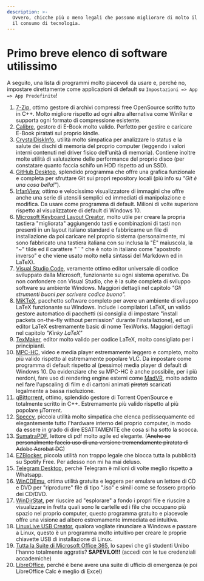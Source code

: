 ```yaml
---
description: >-
  Ovvero, chicche più o meno legali che possono migliorare di molto il lavoro ed
  il consumo di tecnologia.
---
```


# Primo breve elenco di software utilissimo

A seguito, una lista di programmi molto piacevoli da usare e, perché no, impostare direttamente come applicazioni di default su `Impostazioni => App => App Predefinite`!

1. [7-Zip](https://www.7-zip.org/), ottimo gestore di archivi compressi free OpenSource scritto tutto in C++. Molto migliore rispetto ad ogni altra alternativa come WinRar e supporta ogni formato di compressione esistente.
2. [Calibre](https://calibre-ebook.com/), gestore di E-Book molto valido. Perfetto per gestire e caricare E-Book piratati sul proprio kindle.
3. [CrystalDiskInfo](https://crystalmark.info/en/software/crystaldiskinfo/), utilità molto simpatica per analizzare lo status e la salute dei dischi di memoria del proprio computer \(leggendo i valori interni contenuti nel driver fisico dell'unità di memoria\). Contiene inoltre molte utilità di valutazione delle performance del proprio disco \(per constatare quanto faccia schifo un HDD rispetto ad un SSD\).
4. [GitHub Desktop](https://crystalmark.info/en/software/crystaldiskinfo/), splendido programma che offre una grafica funzionale e completa per sfruttare Git sui propri repository locali \(più info su _"Git è una cosa bella!"_\).
5. [IrfanView](https://www.irfanview.com/), ottimo e velocissimo visualizzatore di immagini che offre anche una serie di utensili semplici ed immediati di manipolazione e modifica. Da usare come programma di default. Milioni di volte superiore rispetto al visualizzatore di default di Windows 10. 
6. [Microsoft Keyboard Layout Creator](https://www.microsoft.com/en-us/download/details.aspx?id=22339), molto utile per creare la propria tastiera "migliorata" aggiungendo tasti e combinazioni di tasti non presenti in un layout italiano standard e fabbricarne un file di installazione da poi caricare nel proprio sistema \(personalmente, mi sono fabbricato una tastiera italiana con su inclusa la "È" maiuscola, la "~" tilde ed il carattere " \` " che è noto in italiano come "apostrofo inverso" e che viene usato molto nella sintassi del Markdown ed in LaTeX\).
7. [Visual Studio Code](https://code.visualstudio.com/), veramente ottimo editor universale di codice sviluppato dalla Microsoft, funzionante su ogni sistema operativo. Da non confondere con Visual Studio, che è la suite completa di sviluppo software su ambiente Windows. Maggiori dettagli nel capitolo _"Gli strumenti buoni per scrivere codice buono"._
8. [MiKTeX](https://miktex.org/), pacchetto software completo per avere un ambiente di sviluppo LaTeX funzionante su Windows. Include i compilatori LaTeX, un valido gestore automatico di pacchetti \(si consiglia di impostare "install packets on-the-fly without permission" durante l'installazione\), ed un editor LaTeX estremamente basic di nome TexWorks. Maggiori dettagli nel capitolo _"Kinky LaTeX"_
9. [TexMaker](http://www.xm1math.net/texmaker/), editor molto valido per codice LaTeX, molto consigliato per i principianti.
10. [MPC-HC](https://mpc-hc.org/), video e media player estremamente leggero e completo, molto più valido rispetto al estremamente popolare VLC. Da impostare come programma di default rispetto al \(pessimo\) media player di default di Windows 10. Da evidenziare che su MPC-HC è anche possibile, per i più nerdoni, fare uso di rendering engine esterni come [MadVR](http://madvr.com/), molto adatto nel fare l'upscaling di film e di cartoni animati ~~piratati~~ scaricati legalmente a bassa risoluzione.
11. [qBittorrent](https://www.qbittorrent.org/), ottimo, splendido gestore di Torrent OpenSource e totalmente scritto in C++. Estremamente più valido rispetto al più popolare  µTorrent.
12. [Speccy](https://www.ccleaner.com/speccy), piccola utilità molto simpatica che elenca pedissequamente ed elegantemente tutto l'hardware interno del proprio computer, in modo da essere in grado di dire ESATTAMENTE che cosa si ha sotto la scocca.
13. [SumatraPDF](https://www.sumatrapdfreader.org/free-pdf-reader.html), lettore di pdf molto agile ed elegante. \(~~Anche se personalmente faccio uso di una versione tremendamente piratata di Adobe Acrobat DC~~\)
14. [EZBlocker](https://www.ericzhang.me/projects/spotify-ad-blocker-ezblocker/), piccola utilità non troppo legale che blocca tutta la pubblicità su Spotify Free. Per adesso non mi ha mai deluso.
15. [Telegram Desktop](https://desktop.telegram.org/), perché Telegram è milioni di volte meglio rispetto a Whatsapp.
16. [WinCDEmu](http://wincdemu.sysprogs.org/), ottima utilità gratuita e leggera per emulare un lettore di CD e DVD per "riprodurre" file di tipo ".iso" e simili come se fossero proprio dei CD/DVD.
17. [WinDirStat](https://windirstat.net/), per riuscire ad "esplorare" a fondo i propri file e riuscire a visualizzare in fretta quali sono le cartelle ed i file che occupano più spazio nel proprio computer, questo programma gratuito e piacevole offre una visione ad albero estremamente immediata ed intuitiva.
18. [LinuxLive USB Creator](https://www.linuxliveusb.com/), qualora vogliate rinunciare a Windows e passare a Linux, questo è un programma molto intuitivo per creare le proprie chiavette USB di installazione di Linux.
19. [Tutta la Suite di Microsoft Office 365](http://portal.office365.com), lo sapevi che gli studenti Unibo l'hanno totalmente aggratis? **SAPEVILO!!!** \(accedi con le tue credenziali accademiche\)
20. [LibreOffice](https://www.libreoffice.org/), perché è bene avere una suite di ufficio di emergenza \(e poi LibreOffice Calc è meglio di Excel\)

